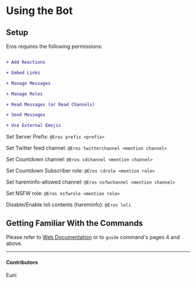 # Using the Bot




## Setup


Eros requires the following permissions:

```diff

+ Add Reactions

+ Embed Links

+ Manage Messages

+ Manage Roles

+ Read Messages (or Read Channels)

+ Send Messages

+ Use External Emojis

```

Set Server Prefix: `@Eros prefix <prefix>`

Set Twitter feed channel: `@Eros twitterchannel <mention channel>`

Set Countdown channel: `@Eros cdchannel <mention channel>`

Set Countdown Subscriber role: `@Eros cdrole <mention role>`

Set hareminfo-allowed channel: `@Eros nsfwchannel <mention channel>`

Set NSFW role: `@Eros nsfwrole <mention role>`

Disable/Enable loli contents (hareminfo): `@Eros loli`

## Getting Familiar With the Commands


Please refer to [Web Documentation](https://docs.thegzm.space/eros-bot) or to `guide` command's pages 4 and above.


---

#### Contributors


Euni
